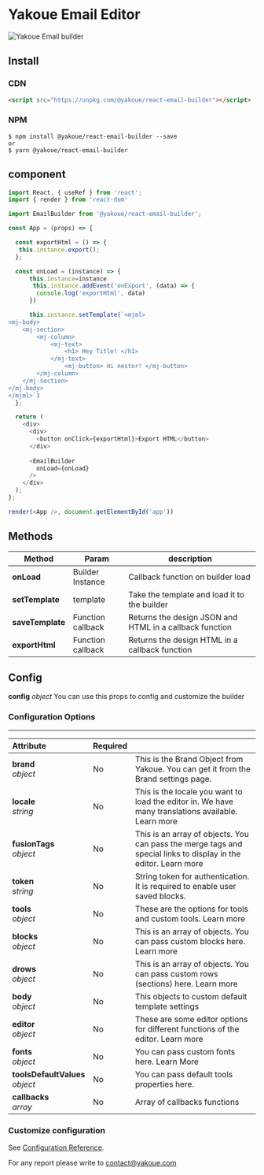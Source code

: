 # Yakoue Email Editor



![Yakoue Email builder](https://my-ykmail-bucket.s3.eu-west-3.amazonaws.com/icons/yakoue-reactjs2.png)

## Install

### CDN

```html
<script src="https://unpkg.com/@yakoue/react-email-builder"></script>
```

### NPM

```
$ npm install @yakoue/react-email-builder --save
or
$ yarn @yakoue/react-email-builder

```

## component

```js
import React, { useRef } from 'react';
import { render } from 'react-dom'

import EmailBuilder from '@yakoue/react-email-builder';

const App = (props) => {

  const exportHtml = () => {
   this.instance.export();
  };

  const onLoad = (instance) => {
      this.instance=instance
       this.instance.addEvent('onExport', (data) => {
        console.log('exportHtml', data)
      })

      this.instance.setTemplate(`<mjml> 
<mj-body> 
    <mj-section> 
        <mj-column> 
            <mj-text>
                <h1> Hey Title! </h1> 
            </mj-text>
                <mj-button> Hi nestor! </mj-button>
        </mj-column>
    </mj-section>  
</mj-body> 
</mjml>`)
  };

  return (
    <div>
      <div>
        <button onClick={exportHtml}>Export HTML</button>
      </div>
      
      <EmailBuilder
        onLoad={onLoad}
      />
    </div>
  );
};

render(<App />, document.getElementById('app'))
```
## Methods

| Method  | Param  | description |
| -------------------------|------------------------|----------------------------|
| **onLoad**   | Builder Instance | Callback function on builder load |
| **setTemplate** | template | Take the template and load it to the builder |
| **saveTemplate** | Function callback | Returns the design JSON  and HTML in a callback function|
| **exportHtml**   | Function callback  | Returns the design HTML in a callback function |

## Config

**config** _object_ You can use this props to config and customize the builder

### Configuration Options
---
| Attribute                           | Required |                                                                                                                 |
| :---------------------------------- | -------- | --------------------------------------------------------------------------------------------------------------- |
| **brand**<br/>_object_              | No       | This is the Brand Object from Yakoue. You can get it from the Brand settings page.                              |
| **locale**<br/>_string_             | No       | This is the locale you want to load the editor in. We have many translations available. Learn more              |
| **fusionTags**<br/> _object_        | No       | This is an array of objects. You can pass the merge tags and special links to display in the editor. Learn more |
| **token**<br/>_string_              | No       | String token for authentication. It is required to enable user saved blocks.                                    |
| **tools**<br/>_object_              | No       | These are the options for tools and custom tools. Learn more                                                    |
| **blocks**<br/>_object_             | No       | This is an array of objects. You can pass custom blocks here. Learn more                                        |
| **drows**<br/>_object_              | No       | This is an array of objects. You can pass custom rows (sections) here. Learn more                               |
| **body**<br/>_object_               | No       | This objects to custom default template settings                                                                |
| **editor** <br/>_object_            | No       | These are some editor options for different functions of the editor. Learn more                                 |
| **fonts** <br/>_object_             | No       | You can pass custom fonts here. Learn More                                                                      |
| **toolsDefaultValues**<br/>_object_ | No       | You can pass default tools properties here.                                                                     |
| **callbacks** <br/>_array_          | No       | Array of callbacks functions                                                                                    |



### Customize configuration

See [Configuration Reference](https://docs.yakoue.com/plugins/).

For any report please write to contact@yakoue.com